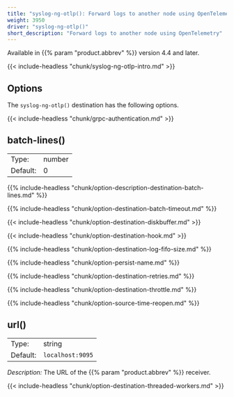 ```yaml
---
title: "syslog-ng-otlp(): Forward logs to another node using OpenTelemetry"
weight: 3950
driver: "syslog-ng-otlp()"
short_description: "Forward logs to another node using OpenTelemetry"
---
```

<!-- This file is under the copyright of Axoflow, and licensed under Apache License 2.0, except for using the Axoflow and AxoSyslog trademarks. -->

Available in {{% param "product.abbrev" %}} version 4.4 and later.

{{< include-headless "chunk/syslog-ng-otlp-intro.md" >}}

<!--  FIXME:  internal(<yesno>) option is globally undocumented
      FIXME: worker-partition-key(<template-content>) Is that a renamed version of the partition-key() option from parallelize? https://axoflow.com/docs/axosyslog-core/chapter-nonsequential-processing/
 -->

## Options

The `syslog-ng-otlp()` destination has the following options.

{{< include-headless "chunk/grpc-authentication.md" >}}

## batch-lines()

|          |        |
| -------- | ------ |
| Type:    | number |
| Default: | 0      |

{{% include-headless "chunk/option-description-destination-batch-lines.md" %}}

{{% include-headless "chunk/option-destination-batch-timeout.md" %}}

{{< include-headless "chunk/option-destination-diskbuffer.md" >}}

{{< include-headless "chunk/option-destination-hook.md" >}}

{{% include-headless "chunk/option-destination-log-fifo-size.md" %}}

{{% include-headless "chunk/option-persist-name.md" %}}

{{% include-headless "chunk/option-destination-retries.md" %}}

{{% include-headless "chunk/option-destination-throttle.md" %}}

{{% include-headless "chunk/option-source-time-reopen.md" %}}

## url()

|          |                            |
| -------- | -------------------------- |
| Type:    | string |
| Default: | `localhost:9095` |

*Description:* The URL of the {{% param "product.abbrev" %}} receiver.

{{< include-headless "chunk/option-destination-threaded-workers.md" >}}
